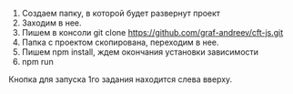 1. Создаем папку, в которой будет развернут проект
2. Заходим в нее.
3. Пишем в консоли git clone https://github.com/graf-andreev/cft-js.git
4. Папка с проектом скопирована, переходим в нее.
5. Пишем npm install, ждем окончания установки зависимости
6. npm run

Кнопка для запуска 1го задания находится слева вверху.